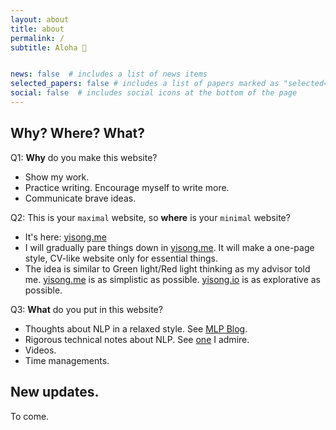```yaml
---
layout: about
title: about
permalink: /
subtitle: Aloha 👋


news: false  # includes a list of news items
selected_papers: false # includes a list of papers marked as "selected={true}"
social: false  # includes social icons at the bottom of the page
---
```


<!-- profile:
  align: right
  image: prof_pic.jpg
  address: A -->

<!-- Write your biography here. Tell the world about yourself. Link to your favorite [subreddit](http://reddit.com). You can put a picture in, too. The code is already in, just name your picture `prof_pic.jpg` and put it in the `img/` folder.

Put your address / P.O. box / other info right below your picture. You can also disable any these elements by editing `profile` property of the YAML header of your `_pages/about.md`. Edit `_bibliography/papers.bib` and Jekyll will render your [publications page](/al-folio/publications/) automatically.

Link to your social media connections, too. This theme is set up to use [Font Awesome icons](http://fortawesome.github.io/Font-Awesome/) and [Academicons](https://jpswalsh.github.io/academicons/), like the ones below. Add your Facebook, Twitter, LinkedIn, Google Scholar, or just disable all of them. -->

## Why? Where? What?

Q1: **Why** do you make this website?
- Show my work. 
- Practice writing. Encourage myself to write more. 
- Communicate brave ideas. 

Q2: This is your `maximal` website, so **where** is your `minimal` website?
- It's here: [yisong.me](https://yisong.me)
- I will gradually pare things down in [yisong.me](https://yisong.me). It will make a one-page style, CV-like website only for essential things. 
- The idea is similar to Green light/Red light thinking as my advisor told me. [yisong.me](https://yisong.me) is as simplistic as possible. [yisong.io](https://yisong.io) is as explorative as possible. 

Q3: **What** do you put in this website?
- Thoughts about NLP in a relaxed style. See [MLP Blog](https://yisong.io/MLP/). 
- Rigorous technical notes about NLP. See [one](http://karlstratos.com/#notes) I admire. 
- Videos. 
- Time managements. 


## New updates.

To come. 


